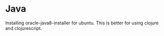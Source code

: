 # Java

Installing oracle-java8-installer for ubuntu. This is better for using clojure
and clojurescript.
